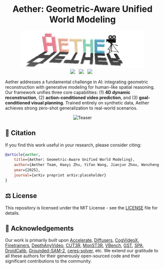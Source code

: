 <div align="center">

# Aether: Geometric-Aware Unified World Modeling

</div>

<div align="center">
  <img width="400" alt="image" src="assets/logo.png">
  <!-- <br> -->
</div>

<div align="center">
<a href=''><img src='https://img.shields.io/badge/arXiv-Coming%20Soon-red'></a> &nbsp;
<a href='https://aether-world.github.io'><img src='https://img.shields.io/badge/Project-Page-Green'></a> &nbsp;
<a href=''><img src='https://img.shields.io/badge/%F0%9F%A4%97%20Hugging%20Face-Demo-blue'></a> &nbsp;
</div>

Aether addresses a fundamental challenge in AI: integrating geometric reconstruction with generative modeling 
for human-like spatial reasoning. Our framework unifies three core capabilities: (1) **4D dynamic reconstruction**, 
(2) **action-conditioned video prediction**, and (3) **goal-conditioned visual planning**. Trained entirely on 
synthetic data, Aether achieves strong zero-shot generalization to real-world scenarios.

<div align="center">
    <img src="assets/teaser.png" alt="Teaser" width="800"/>
</div>


## 📝 Citation
If you find this work useful in your research, please consider citing:

```bibtex
@article{aether,
    title={Aether: Geometric-Aware Unified World Modeling},
    author={Aether Team, Haoyi Zhu, Yifan Wang, Jianjun Zhou, Wenzheng Chang, Yang Zhou, Zizun Li, Junyi Chen, Chunhua Shen, Jiangmiao Pang, Tong He},
    year={2025},
    journal={arXiv preprint arXiv:placeholder}
}
```

## ⚖️ License
This repository is licensed under the MIT License - see the [LICENSE](LICENSE) file for details.

## 🙏 Acknowledgements
Our work is primarily built upon 
[Accelerate](https://github.com/huggingface/accelerate), 
[Diffusers](https://github.com/huggingface/diffusers), 
[CogVideoX](https://github.com/THUDM/CogVideo), 
[Finetrainers](https://github.com/a-r-r-o-w/finetrainers), 
[DepthAnyVideo](https://github.com/Nightmare-n/DepthAnyVideo), 
[CUT3R](https://github.com/CUT3R/CUT3R), 
[MonST3R](https://github.com/Junyi42/monst3r), 
[VBench](https://github.com/Vchitect/VBench),
[GST](https://github.com/SOTAMak1r/GST), 
[SPA](https://github.com/HaoyiZhu/SPA), 
[DroidCalib](https://github.com/boschresearch/DroidCalib),
[Grounded-SAM-2](https://github.com/IDEA-Research/Grounded-SAM-2),
[ceres-solver](https://github.com/ceres-solver/ceres-solver), etc.
We extend our gratitude to all these authors for their generously open-sourced code and their significant contributions to the community.

